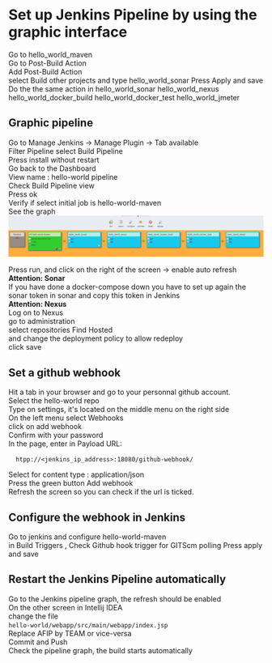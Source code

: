 # Set up Jenkins Pipeline by using the graphic interface
 Go to hello_world_maven   
 Go to Post-Build Action   
 Add Post-Build Action   
select Build other projects and type hello_world_sonar
Press Apply and save
Do the the same action in 
hello_world_sonar
hello_world_nexus
hello_world_docker_build
hello_world_docker_test
hello_world_jmeter

## Graphic pipeline 
Go to  Manage Jenkins ->  Manage Plugin -> Tab available  
Filter Pipeline  select Build Pipeline   
Press install without restart   
Go back to the Dashboard   
View name :  hello-world pipeline  
Check Build Pipeline view   
Press ok   
Verify if select initial job is hello-world-maven  
See the graph   
![jenkins_pipeline](screenshots/pipeline_view.png)

Press run, and click on the right of the screen ->  enable auto refresh  
**Attention: Sonar**   
If you have done a docker-compose down you have to set up again the sonar token in sonar and copy this 
token in Jenkins   
**Attention: Nexus**  
Log on to Nexus  
go to administration  
select repositories 
Find Hosted  
and change the deployment policy to allow redeploy  
click save 

## Set a github webhook 
Hit a tab in your browser and go to your personnal github account.   
Select the hello-world repo   
Type on settings, it's located on the middle menu on the right side    
On the left menu select Webhooks   
click on add webhook  
Confirm with your password  
In the page, enter in Payload URL:
````shell script
  htpp://<jenkins_ip_address>:18080/github-webhook/
````
Select for content type :  application/json   
Press the green button Add webhook  
Refresh the screen so you can check if the url is ticked.  

## Configure the webhook in Jenkins  
Go to jenkins and configure hello-world-maven    
in Build Triggers , Check Github hook trigger for GITScm polling 
Press apply and save  

## Restart the Jenkins Pipeline automatically 
Go to the Jenkins pipeline graph, the refresh should be enabled  
On the other screen in Intellij IDEA   
change the file  
```hello-world/webapp/src/main/webapp/index.jsp```  
Replace AFIP by TEAM or vice-versa  
Commit and Push  
Check the pipeline graph, the build starts automatically






